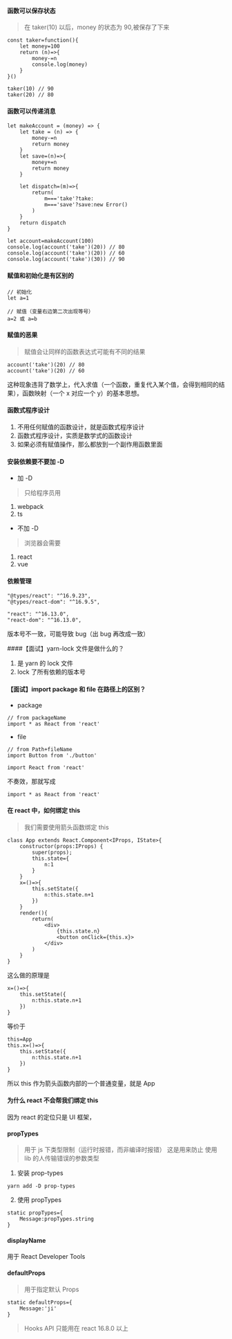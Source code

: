 #### 函数可以保存状态
> 在 taker(10) 以后，money 的状态为 90,被保存了下来
```
const taker=function(){
    let money=100
    return (n)=>{
        money-=n
        console.log(money)
    }
}()

taker(10) // 90
taker(20) // 80
```

#### 函数可以传递消息
```
let makeAccount = (money) => {
    let take = (n) => {
        money-=n
        return money
    }
    let save=(n)=>{
        money+=n
        return money
    }

    let dispatch=(m)=>{
        return(
            m==='take'?take:
            m==='save'?save:new Error()
        )
    }
    return dispatch
}

let account=makeAccount(100)
console.log(account('take')(20)) // 80
console.log(account('take')(20)) // 60
console.log(account('take')(30)) // 90
```

#### 赋值和初始化是有区别的
```
// 初始化
let a=1 

// 赋值（变量右边第二次出现等号）
a=2 或 a=b
```

#### 赋值的恶果
> 赋值会让同样的函数表达式可能有不同的结果
```
account('take')(20) // 80
account('take')(20) // 60
```
这种现象违背了数学上，代入求值（一个函数，重复代入某个值，会得到相同的结果），函数映射（一个 x 对应一个 y）的基本思想。

#### 函数式程序设计
1. 不用任何赋值的函数设计，就是函数式程序设计
2. 函数式程序设计，实质是数学式的函数设计
3. 如果必须有赋值操作，那么都放到一个副作用函数里面


#### 安装依赖要不要加 -D
* 加 -D
> 只给程序员用
1. webpack
2. ts

* 不加 -D
> 浏览器会需要
1. react
2. vue

#### 依赖管理
```
"@types/react": "^16.9.23",
"@types/react-dom": "^16.9.5",

"react": "^16.13.0",
"react-dom": "^16.13.0",
```
版本号不一致，可能导致 bug（出 bug 再改成一致）

####【面试】yarn-lock 文件是做什么的？
1. 是 yarn 的 lock 文件
2. lock 了所有依赖的版本号

#### 【面试】import package 和 file 在路径上的区别？
* package
```
// from packageName
import * as React from 'react'
```
* file
```
// from Path+fileName
import Button from './button'
```

```
import React from 'react'
```
不奏效，那就写成  
```
import * as React from 'react'
```

#### 在 react 中，如何绑定 this
> 我们需要使用箭头函数绑定 this
```
class App extends React.Component<IProps, IState>{
    constructor(props:IProps) {
        super(props);
        this.state={
            n:1
        }
    }
    x=()=>{
        this.setState({
            n:this.state.n+1
        })
    }
    render(){
        return(
            <div>
                {this.state.n}
                <button onClick={this.x}>
            </div>
        )
    }
}
```
这么做的原理是
```
x=()=>{
    this.setState({
        n:this.state.n+1
    })
}
```
等价于
```
this=App
this.x=()=>{
    this.setState({
        n:this.state.n+1
    })
}
```
所以 this 作为箭头函数内部的一个普通变量，就是 App

#### 为什么 react 不会帮我们绑定 this
因为 react 的定位只是 UI 框架，

#### propTypes
> 用于 js 下类型限制（运行时报错，而非编译时报错）
> 这是用来防止 使用 lib 的人传输错误的参数类型
1. 安装 prop-types
```
yarn add -D prop-types
```
2. 使用 propTypes
```
static propTypes={
    Message:propTypes.string
}
```

#### displayName
用于 React Developer Tools

#### defaultProps
> 用于指定默认 Props
```
static defaultProps={
    Message:'ji'
}
```

> Hooks API 只能用在 react 16.8.0 以上 

